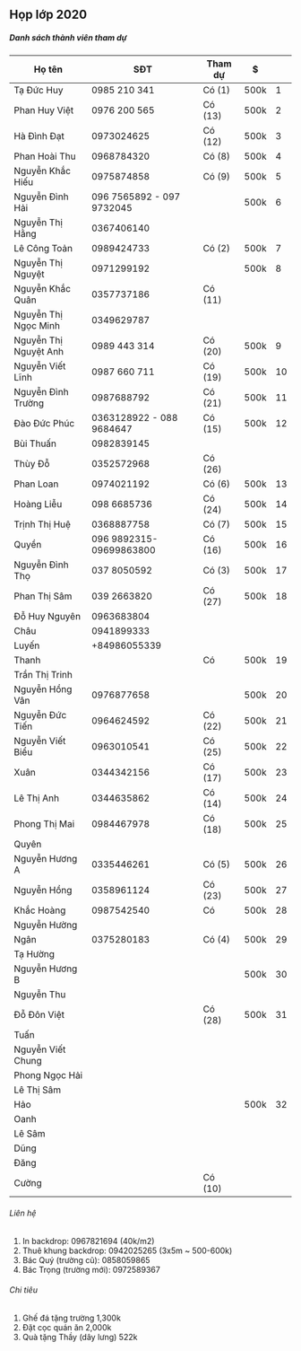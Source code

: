 ## Họp lớp 2020

##### Danh sách thành viên tham dự

| Họ tên                | SĐT                       | Tham dự   |    $      |    |
|-----------------------|---------------------------|-----------|-----------|----|
| Tạ Đức Huy            | 0985 210 341              | Có (1)    | 500k | 1  |    |
| Phan Huy Việt         | 0976 200 565              | Có (13)   | 500k | 2  |
| Hà Đình Đạt           | 0973024625                | Có (12)   | 500k | 3  |
| Phan Hoài Thu         | 0968784320                | Có (8)    | 500k | 4  |
| Nguyễn Khắc Hiếu      | 0975874858                | Có (9)    | 500k | 5  |
| Nguyễn Đình Hải       | ‭096 7565892‬ - ‭097 9732045‬ |           | 500k | 6  |
| Nguyễn Thị Hằng       | 0367406140                |           |           |    |
| Lê Công Toản          | 0989424733                | Có  (2)   | 500k | 7  |
| Nguyễn Thị Nguyệt     | 0971299192                |           | 500k | 8  |
| Nguyễn Khắc Quân      | 0357737186                | Có (11)   |           |    |
| Nguyễn Thị Ngọc Minh  | 0349629787                |           |           |    |
| Nguyễn Thị Nguyệt Anh | 0989 443 314              | Có (20)   | 500k | 9  |
| Nguyễn Viết Lĩnh      | 0987 660 711              | Có (19)   | 500k | 10 |
| Nguyễn Đình Trường    | 0987688792                | Có (21)   | 500k | 11 |
| Đào Đức Phúc          | ‭0363128922‬ - ‭088 9684647‬  | Có (15)   | 500k | 12 |
| Bùi Thuấn             | 0982839145                |           |           |    |
| Thùy Đỗ               | 0352572968                | Có (26)   |           |    |
| Phan Loan             | 0974021192                | Có (6)    | 500k | 13 |
| Hoàng Liễu            | 098 6685736               | Có (24)   | 500k | 14 |
| Trịnh Thị Huệ         | 0368887758                | Có (7)    | 500k | 15 |
| Quyền                 | 096 9892315-09699863800   | Có (16)   | 500k | 16 |
| Nguyễn Đình Thọ       | 037 8050592               | Có (3)    | 500k | 17 |
| Phan Thị Sâm          | 039 2663820               | Có (27)   | 500k | 18 |
| Đỗ Huy Nguyên         | 0963683804                |           |           |    |
| Châu                  | 0941899333                |           |           |    |
| Luyến                 | +84986055339              |           |           |    |
| Thanh                 |                           | Có        | 500k | 19 |
| Trần Thị Trinh        |                           |           |           |    |
| Nguyễn Hồng Vân       | 0976877658                |           | 500k | 20 |
| Nguyễn Đức Tiến       | 0964624592                | Có (22)   | 500k | 21 |
| Nguyễn Viết Biểu      | 0963010541                | Có (25)   | 500k | 22 |
| Xuân                  | 0344342156                | Có (17)   | 500k | 23 |
| Lê Thị Anh            | 0344635862                | Có (14)   | 500k | 24 |
| Phong Thị Mai         | 0984467978                | Có (18)   | 500k | 25 |
| Quyên                 |                           |           |           |    |
| Nguyễn Hương A        | 0335446261                | Có (5)    | 500k | 26 |
| Nguyễn Hồng           | 0358961124                | Có (23)   | 500k | 27 |
| Khắc Hoàng            | 0987542540                | Có        | 500k | 28 |
| Nguyễn Hường          |                           |           |      |    |
| Ngân                  | 0375280183                | Có (4)    | 500k | 29 |
| Tạ Hường              |                           |           |           |    |
| Nguyễn Hương B        |                           |           | 500k | 30 |
| Nguyễn Thu            |                           |           |           |    |
| Đỗ Đôn Việt           |                           | Có (28)   | 500k | 31 |
| Tuấn                  |                           |           |           |    |
| Nguyễn Viết Chung     |                           |           |           |    |
| Phong Ngọc Hải        |                           |           |           |    |
| Lê Thị Sâm            |                           |           |           |    |
| Hảo                   |                           |           | 500k | 32 |
| Oanh                  |                           |           |           |    |
| Lê Sâm                |                           |           |           |    |
| Dũng                  |                           |           |      |    |
| Đăng                  |                           |           |           |    |
| Cường                 |                           | Có (10)   |           |    |


###### Liên hệ

1. In backdrop: 0967821694 (40k/m2)
2. Thuê khung backdrop: 0942025265 (3x5m ~ 500-600k)
3. Bác Quý (trường cũ): 0858059865
4. Bác Trọng (trường mới): 0972589367

###### Chi tiêu

1. Ghế đá tặng trường 1,300k
2. Đặt cọc quán ăn 2,000k
3. Quà tặng Thầy (dây lưng) 522k
 
